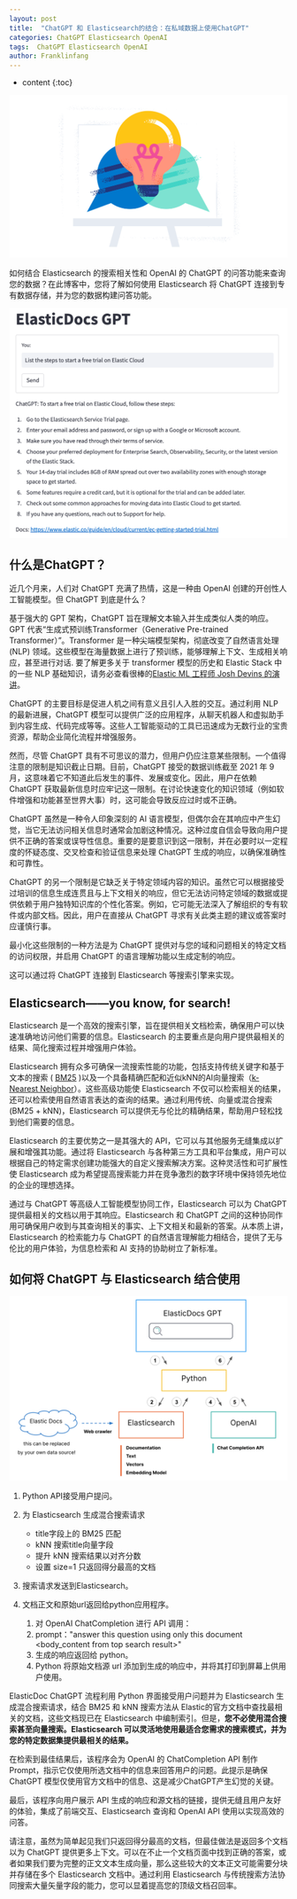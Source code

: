```yaml
---
layout: post
title:  "ChatGPT 和 Elasticsearch的结合：在私域数据上使用ChatGPT"
categories: ChatGPT Elasticsearch OpenAI
tags:  ChatGPT Elasticsearch OpenAI
author: Franklinfang
---
```


* content
{:toc}

![image](e38d714a88fcf90cb1607340ec41bd58.png)

如何结合 Elasticsearch 的搜索相关性和 OpenAI 的 ChatGPT 的问答功能来查询您的数据？在此博客中，您将了解如何使用 Elasticsearch 将 ChatGPT 连接到专有数据存储，并为您的数据构建问答功能。

![image](6d492cab1ab2337ffb6f6c249e67085e.png)

## 什么是ChatGPT？

近几个月来，人们对 ChatGPT 充满了热情，这是一种由 OpenAI 创建的开创性人工智能模型。但 ChatGPT 到底是什么？ 

基于强大的 GPT 架构，ChatGPT 旨在理解文本输入并生成类似人类的响应。GPT 代表“生成式预训练Transformer（Generative Pre-trained Transformer）”。Transformer 是一种尖端模型架构，彻底改变了自然语言处理 (NLP) 领域。这些模型在海量数据上进行了预训练，能够理解上下文、生成相关响应，甚至进行对话. 要了解更多关于 transformer 模型的历史和 Elastic Stack 中的一些 NLP 基础知识，请务必查看很棒的[Elastic ML 工程师 Josh Devins 的演讲](https://www.youtube.com/watch?v=SvvbMCwyOnU)。

ChatGPT 的主要目标是促进人机之间有意义且引人入胜的交互。通过利用 NLP 的最新进展，ChatGPT 模型可以提供广泛的应用程序，从聊天机器人和虚拟助手到内容生成、代码完成等等。这些人工智能驱动的工具已迅速成为无数行业的宝贵资源，帮助企业简化流程并增强服务。

然而，尽管 ChatGPT 具有不可思议的潜力，但用户仍应注意某些限制。一个值得注意的限制是知识截止日期。目前，ChatGPT 接受的数据训练截至 2021 年 9 月，这意味着它不知道此后发生的事件、发展或变化。因此，用户在依赖 ChatGPT 获取最新信息时应牢记这一限制。在讨论快速变化的知识领域（例如软件增强和功能甚至世界大事）时，这可能会导致反应过时或不正确。 

ChatGPT 虽然是一种令人印象深刻的 AI 语言模型，但偶尔会在其响应中产生幻觉，当它无法访问相关信息时通常会加剧这种情况。这种过度自信会导致向用户提供不正确的答案或误导性信息。重要的是要意识到这一限制，并在必要时以一定程度的怀疑态度、交叉检查和验证信息来处理 ChatGPT 生成的响应，以确保准确性和可靠性。

ChatGPT 的另一个限制是它缺乏关于特定领域内容的知识。虽然它可以根据接受过培训的信息生成连贯且与上下文相关的响应，但它无法访问特定领域的数据或提供依赖于用户独特知识库的个性化答案。例如，它可能无法深入了解组织的专有软件或内部文档。因此，用户在直接从 ChatGPT 寻求有关此类主题的建议或答案时应谨慎行事。

最小化这些限制的一种方法是为 ChatGPT 提供对与您的域和问题相关的特定文档的访问权限，并启用 ChatGPT 的语言理解功能以生成定制的响应。

这可以通过将 ChatGPT 连接到 Elasticsearch 等搜索引擎来实现。


## Elasticsearch——you know, for search!

Elasticsearch 是一个高效的搜索引擎，旨在提供相关文档检索，确保用户可以快速准确地访问他们需要的信息。Elasticsearch 的主要重点是向用户提供最相关的结果、简化搜索过程并增强用户体验。

Elasticsearch 拥有众多可确保一流搜索性能的功能，包括支持传统关键字和基于文本的搜索 ( [BM25](https://www.elastic.co/guide/en/elasticsearch/reference/current/index-modules-similarity.html) )以及一个具备精确匹配和近似kNN的AI向量搜索（[k-Nearest Neighbor](https://www.elastic.co/guide/en/elasticsearch/reference/current/knn-search.html)）。这些高级功能使 Elasticsearch 不仅可以检索相关的结果，还可以检索使用自然语言表达的查询的结果。通过利用传统、向量或混合搜索 (BM25 + kNN)，Elasticsearch 可以提供无与伦比的精确结果，帮助用户轻松找到他们需要的信息。

Elasticsearch 的主要优势之一是其强大的 API，它可以与其他服务无缝集成以扩展和增强其功能。通过将 Elasticsearch 与各种第三方工具和平台集成，用户可以根据自己的特定需求创建功能强大的自定义搜索解决方案。这种灵活性和可扩展性使 Elasticsearch 成为希望提高搜索能力并在竞争激烈的数字环境中保持领先地位的企业的理想选择。

通过与 ChatGPT 等高级人工智能模型协同工作，Elasticsearch 可以为 ChatGPT 提供最相关的文档以用于其响应。Elasticsearch 和 ChatGPT 之间的这种协同作用可确保用户收到与其查询相关的事实、上下文相关和最新的答案。从本质上讲，Elasticsearch 的检索能力与 ChatGPT 的自然语言理解能力相结合，提供了无与伦比的用户体验，为信息检索和 AI 支持的协助树立了新标准。

## 如何将 ChatGPT 与 Elasticsearch 结合使用

![image](b402aba80bc45e5876c83f2e0f35a019.png)

1. Python API接受用户提问。
2. 
	为 Elasticsearch 生成混合搜索请求
	- title字段上的 BM25 匹配
	- kNN 搜索title向量字段
	- 提升 kNN 搜索结果以对齐分数
	- 设置 size=1 只返回得分最高的文档

2. 搜索请求发送到Elasticsearch。

3. 文档正文和原始url返回给python应用程序。

	1. 对 OpenAI ChatCompletion 进行 API 调用：
	2. prompt："answer this question <question> using only this document <body_content from top search result>"
	3. 生成的响应返回给 python。
	4. Python 将原始文档源 url 添加到生成的响应中，并将其打印到屏幕上供用户使用。
 
ElasticDoc ChatGPT 流程利用 Python 界面接受用户问题并为 Elasticsearch 生成混合搜索请求，结合 BM25 和 kNN 搜索方法从 Elastic的官方文档中查找最相关的文档，这些文档现已在 Elasticsearch 中编制索引。但是，**您不必使用混合搜索甚至向量搜索。Elasticsearch 可以灵活地使用最适合您需求的搜索模式，并为您的特定数据集提供最相关的结果。**

在检索到最佳结果后，该程序会为 OpenAI 的 ChatCompletion API 制作Prompt，指示它仅使用所选文档中的信息来回答用户的问题。此提示是确保 ChatGPT 模型仅使用官方文档中的信息、这是减少ChatGPT产生幻觉的关键。

最后，该程序向用户展示 API 生成的响应和源文档的链接，提供无缝且用户友好的体验，集成了前端交互、Elasticsearch 查询和 OpenAI API 使用以实现高效的问答。

请注意，虽然为简单起见我们只返回得分最高的文档，但最佳做法是返回多个文档以为 ChatGPT 提供更多上下文。可以在不止一个文档页面中找到正确的答案，或者如果我们要为完整的正文文本生成向量，那么这些较大的文本正文可能需要分块并存储在多个 Elasticsearch 文档中。通过利用 Elasticsearch 与传统搜索方法协同搜索大量矢量字段的能力，您可以显着提高您的顶级文档召回率。